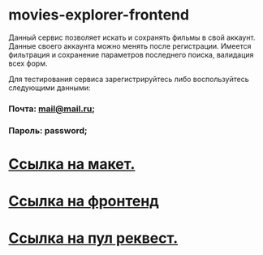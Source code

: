 # movies-explorer-frontend

Данный сервис позволяет искать и сохранять фильмы в свой аккаунт. Данные своего аккаунта можно менять после регистрации. Имеется фильтрация и сохранение параметров последнего поиска, валидация всех форм.

Для тестирования сервиса зарегистрируйтесь либо воспользуйтесь следующими данными:
### Почта: mail@mail.ru;
### Пароль: password;

# [Ссылка на макет.](https://disk.yandex.ru/d/R7ehjRG9yME3zQ)

# [Ссылка на фронтенд](https://movies-ger.nomoredomains.club/signin)

# [Ссылка на пул реквест.](https://github.com/ger-an-a/movies-explorer-frontend/pull/2)

